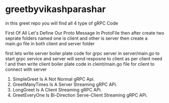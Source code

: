 # greetbyvikashparashar

in this greet repo you will find all 4 type of gRPC Code 

First Of All Let's Define Our Proto Message In ProtoFile
then after create two seprate folders named one is client and other is server
then create a main.go file in both client and server folder

first lets write server boiler plate code for grpc server in server/main.go to start grpc service and server will send resposne to client as per client need !
and then write client boiler plate code in cleint/main.go file for client to connect with server

1. SimpleGreet Is A Not Normal gRPC Api.
2. GreetManyTimes Is A Server Streaming gRPC APi.
3. LongGreet Is A Client Streaming gRPC APi.
4. GreetEveryOne Is Bi-Direction Serve-Client Streaming gRPC APi.
